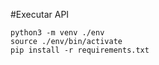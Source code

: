 #Executar API

```
python3 -m venv ./env
source ./env/bin/activate
pip install -r requirements.txt
```

